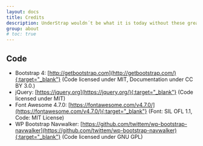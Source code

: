 ```yaml
---
layout: docs
title: Credits
description: UnderStrap wouldn´t be what it is today without these great projects.
group: about
# toc: true
---
```


## Code ##

- Bootstrap 4: [http://getbootstrap.com](http://getbootstrap.com/){:target="_blank"} (Code licensed under MIT, Documentation under CC BY 3.0.)
- jQuery: [https://jquery.org](https://jquery.org/){:target="_blank"} (Code licensed under MIT)
- Font Awesome 4.7.0: [https://fontawesome.com/v4.7.0/](https://fontawesome.com/v4.7.0/){:target="_blank"} (Font: SIL OFL 1.1, Code: MIT License)
- WP Bootstrap Navwalker: [https://github.com/twittem/wp-bootstrap-navwalker](https://github.com/twittem/wp-bootstrap-navwalker){:target="_blank"} (Code licensed under GNU GPL)
